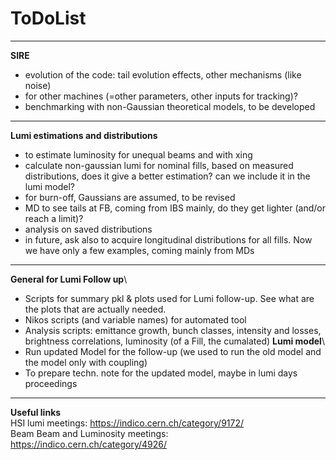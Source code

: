 # ToDoList
***
**SIRE**
* evolution of the code: tail evolution effects, other mechanisms (like noise)
* for other machines (=other parameters, other inputs for tracking)?
* benchmarking with non-Gaussian theoretical models, to be developed
***
**Lumi estimations and distributions**
* to estimate luminosity for unequal beams and with xing
* calculate non-gaussian lumi for nominal fills, based on measured distributions, does it give a better estimation? can we include it in the lumi model? 
* for burn-off, Gaussians are assumed, to be revised
* MD to see tails at FB, coming from IBS mainly, do they get lighter (and/or reach a limit)?
* analysis on saved distributions
* in future, ask also to acquire longitudinal distributions for all fills. Now we have only a few examples, coming mainly from MDs
***
**General for Lumi Follow up**\
* Scripts for summary pkl & plots used for Lumi follow-up. See what are the plots that are actually needed.
* Nikos scripts (and variable names) for automated tool
* Analysis scripts: emittance growth, bunch classes, intensity and losses, brightness correlations, luminosity (of a Fill, the cumalated)
**Lumi model**\
* Run updated Model for the follow-up (we used to run the old model and the model only with coupling)
* To prepare techn. note for the updated model, maybe in lumi days proceedings
***
**Useful links**\
HSI lumi meetings: https://indico.cern.ch/category/9172/ \
Beam Beam and Luminosity meetings: https://indico.cern.ch/category/4926/
